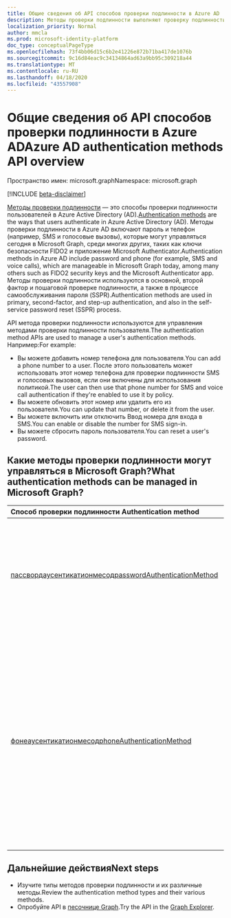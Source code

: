 ```yaml
---
title: Общие сведения об API способов проверки подлинности в Azure AD
description: Методы проверки подлинности выполняют проверку подлинности пользователей в Azure AD.
localization_priority: Normal
author: mmcla
ms.prod: microsoft-identity-platform
doc_type: conceptualPageType
ms.openlocfilehash: 73f4bb06d15c6b2e41226e872b71ba417de1076b
ms.sourcegitcommit: 9c16d84eac9c34134864ad63a9bb95c309218a44
ms.translationtype: MT
ms.contentlocale: ru-RU
ms.lasthandoff: 04/18/2020
ms.locfileid: "43557908"
---
```

# <a name="azure-ad-authentication-methods-api-overview"></a><span data-ttu-id="7061a-103">Общие сведения об API способов проверки подлинности в Azure AD</span><span class="sxs-lookup"><span data-stu-id="7061a-103">Azure AD authentication methods API overview</span></span>

<span data-ttu-id="7061a-104">Пространство имен: microsoft.graph</span><span class="sxs-lookup"><span data-stu-id="7061a-104">Namespace: microsoft.graph</span></span>

[!INCLUDE [beta-disclaimer](../../includes/beta-disclaimer.md)]

<span data-ttu-id="7061a-105">[Методы проверки подлинности](https://docs.microsoft.com/azure/active-directory/authentication/concept-authentication-methods) — это способы проверки подлинности пользователей в Azure Active Directory (AD).</span><span class="sxs-lookup"><span data-stu-id="7061a-105">[Authentication methods](https://docs.microsoft.com/azure/active-directory/authentication/concept-authentication-methods) are the ways that users authenticate in Azure Active Directory (AD).</span></span> <span data-ttu-id="7061a-106">Методы проверки подлинности в Azure AD включают пароль и телефон (например, SMS и голосовые вызовы), которые могут управляться сегодня в Microsoft Graph, среди многих других, таких как ключи безопасности FIDO2 и приложение Microsoft Authenticator.</span><span class="sxs-lookup"><span data-stu-id="7061a-106">Authentication methods in Azure AD include password and phone (for example, SMS and voice calls), which are manageable in Microsoft Graph today, among many others such as FIDO2 security keys and the Microsoft Authenticator app.</span></span> <span data-ttu-id="7061a-107">Методы проверки подлинности используются в основной, второй фактор и пошаговой проверке подлинности, а также в процессе самообслуживания пароля (SSPR).</span><span class="sxs-lookup"><span data-stu-id="7061a-107">Authentication methods are used in primary, second-factor, and step-up authentication, and also in the self-service password reset (SSPR) process.</span></span>

<span data-ttu-id="7061a-108">API метода проверки подлинности используются для управления методами проверки подлинности пользователя.</span><span class="sxs-lookup"><span data-stu-id="7061a-108">The authentication method APIs are used to manage a user's authentication methods.</span></span> <span data-ttu-id="7061a-109">Например:</span><span class="sxs-lookup"><span data-stu-id="7061a-109">For example:</span></span>

* <span data-ttu-id="7061a-110">Вы можете добавить номер телефона для пользователя.</span><span class="sxs-lookup"><span data-stu-id="7061a-110">You can add a phone number to a user.</span></span> <span data-ttu-id="7061a-111">После этого пользователь может использовать этот номер телефона для проверки подлинности SMS и голосовых вызовов, если они включены для использования политикой.</span><span class="sxs-lookup"><span data-stu-id="7061a-111">The user can then use that phone number for SMS and voice call authentication if they're enabled to use it by policy.</span></span> 
* <span data-ttu-id="7061a-112">Вы можете обновить этот номер или удалить его из пользователя.</span><span class="sxs-lookup"><span data-stu-id="7061a-112">You can update that number, or delete it from the user.</span></span>
* <span data-ttu-id="7061a-113">Вы можете включить или отключить Ввод номера для входа в SMS.</span><span class="sxs-lookup"><span data-stu-id="7061a-113">You can enable or disable the number for SMS sign-in.</span></span>
* <span data-ttu-id="7061a-114">Вы можете сбросить пароль пользователя.</span><span class="sxs-lookup"><span data-stu-id="7061a-114">You can reset a user's password.</span></span>

## <a name="what-authentication-methods-can-be-managed-in-microsoft-graph"></a><span data-ttu-id="7061a-115">Какие методы проверки подлинности могут управляться в Microsoft Graph?</span><span class="sxs-lookup"><span data-stu-id="7061a-115">What authentication methods can be managed in Microsoft Graph?</span></span>

|<span data-ttu-id="7061a-116">Способ проверки подлинности </span><span class="sxs-lookup"><span data-stu-id="7061a-116">Authentication method</span></span>       | <span data-ttu-id="7061a-117">Описание</span><span class="sxs-lookup"><span data-stu-id="7061a-117">Description</span></span> |<span data-ttu-id="7061a-118">Примеры</span><span class="sxs-lookup"><span data-stu-id="7061a-118">Examples</span></span>     |
|:---------------------------|:------------|:------------|
|[<span data-ttu-id="7061a-119">пассвордаусентикатионмесод</span><span class="sxs-lookup"><span data-stu-id="7061a-119">passwordAuthenticationMethod</span></span>](passwordauthenticationmethod.md)| <span data-ttu-id="7061a-120">В настоящее время в Azure AD используется пароль, используемый по умолчанию в качестве основного метода проверки подлинности.</span><span class="sxs-lookup"><span data-stu-id="7061a-120">A password is currently the default primary authentication method in Azure AD.</span></span>|<span data-ttu-id="7061a-121">Сброс пароля пользователя</span><span class="sxs-lookup"><span data-stu-id="7061a-121">Reset a user's password</span></span>|
|[<span data-ttu-id="7061a-122">фонеаусентикатионмесод</span><span class="sxs-lookup"><span data-stu-id="7061a-122">phoneAuthenticationMethod</span></span>](phoneauthenticationmethod.md)|<span data-ttu-id="7061a-123">Пользователь может использовать телефон для проверки подлинности с помощью [SMS или голосовых вызовов](https://docs.microsoft.com/azure/active-directory/authentication/concept-authentication-methods#phone-options) (как это разрешено политикой).</span><span class="sxs-lookup"><span data-stu-id="7061a-123">A phone can be used by a user to authenticate using [SMS or voice calls](https://docs.microsoft.com/azure/active-directory/authentication/concept-authentication-methods#phone-options) (as allowed by policy).</span></span>|<span data-ttu-id="7061a-124">Просмотрите номера телефонов проверки подлинности пользователя.</span><span class="sxs-lookup"><span data-stu-id="7061a-124">See a user's authentication phone numbers.</span></span> <span data-ttu-id="7061a-125">Добавление, обновление или удаление номера телефона для пользователя.</span><span class="sxs-lookup"><span data-stu-id="7061a-125">Add, update, or remove a phone number to a user.</span></span> <span data-ttu-id="7061a-126">Включение или отключение основного мобильного телефона для входа в SMS.</span><span class="sxs-lookup"><span data-stu-id="7061a-126">Enable or disable a primary mobile phone for SMS sign-in.</span></span>|

## <a name="next-steps"></a><span data-ttu-id="7061a-127">Дальнейшие действия</span><span class="sxs-lookup"><span data-stu-id="7061a-127">Next steps</span></span>

* <span data-ttu-id="7061a-128">Изучите типы методов проверки подлинности и их различные методы.</span><span class="sxs-lookup"><span data-stu-id="7061a-128">Review the authentication method types and their various methods.</span></span>
* <span data-ttu-id="7061a-129">Опробуйте API в [песочнице Graph](https://developer.microsoft.com/graph/graph-explorer).</span><span class="sxs-lookup"><span data-stu-id="7061a-129">Try the API in the [Graph Explorer](https://developer.microsoft.com/graph/graph-explorer).</span></span>
